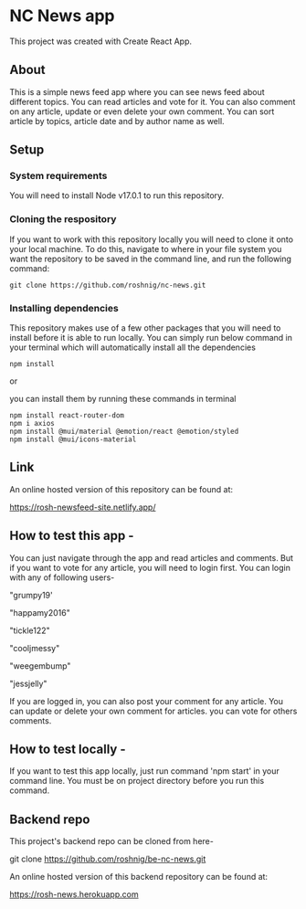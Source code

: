 # NC News app
This project was created with Create React App.

## About
This is a simple news feed app where you can see news feed about different topics. You can read articles and vote for it. You can also comment on any article, update or even delete your own comment. You can sort article by topics, article date and by author name as well.

## Setup

### System requirements

You will need to install Node v17.0.1 to run this repository.

### Cloning the respository
If you want to work with this repository locally you will need to clone it onto your local machine. To do this, navigate to where in your file system you want the repository to be saved in the command line, and run the following command:
```
git clone https://github.com/roshnig/nc-news.git
```

### Installing dependencies
This repository makes use of a few other packages that you will need to install before it is able to run locally. You can simply run below command in your terminal which will automatically install all the dependencies
```
npm install 
``` 
or 

you can install them by running these commands in terminal
```
npm install react-router-dom
npm i axios 
npm install @mui/material @emotion/react @emotion/styled
npm install @mui/icons-material
```


## Link
An online hosted version of this repository can be found at:

https://rosh-newsfeed-site.netlify.app/

## How to test this app - 
You can just navigate through the app and read articles and comments. But if you want to vote for any article, you will need to login first. You can login with any of following users- 

"grumpy19'

"happamy2016"

"tickle122"

"cooljmessy"

"weegembump"

"jessjelly"

If you are logged in, you can also post your comment for any article. You can update or delete your own comment for articles. you can vote for others comments.

## How to test locally -
If you want to test this app locally, just run command 'npm start' in your command line. You must be on project directory before you run this command. 


## Backend repo
This project's backend repo can be cloned from here-

git clone https://github.com/roshnig/be-nc-news.git

An online hosted version of this backend repository can be found at:

https://rosh-news.herokuapp.com















